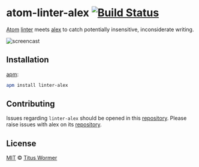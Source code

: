 # atom-linter-alex [![Build Status](https://img.shields.io/travis/get-alex/atom-linter-alex.svg)](https://travis-ci.org/get-alex/atom-linter-alex)

[Atom][atom] [linter][linter] meets [alex][alex] to catch potentially
insensitive, inconsiderate writing.

![screencast][]

## Installation

[apm][]:

```sh
apm install linter-alex
```

## Contributing

Issues regarding `linter-alex` should be opened in this
[repository][linter-issues].  Please raise issues with alex on its
[repository][alex-issues].

## License

[MIT][license] © [Titus Wormer][author]

<!-- Definitions. -->

[atom]: https://atom.io

[linter]: https://github.com/AtomLinter/Linter

[alex]: https://github.com/get-alex/alex

[screencast]: https://raw.githubusercontent.com/get-alex/atom-linter-alex/4bd56c8/screencast.gif

[apm]: https://github.com/atom/apm

[license]: LICENSE

[author]: http://wooorm.com

[linter-issues]: https://github.com/get-alex/atom-linter-alex/issues

[alex-issues]: https://github.com/get-alex/alex/issues
